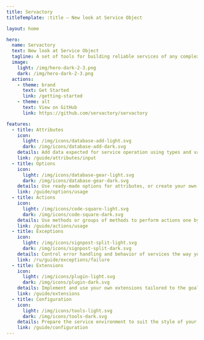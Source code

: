 ```yaml
---
title: Servactory
titleTemplate: :title — New look at Service Object

layout: home

hero:
  name: Servactory
  text: New look at Service Object
  tagline: A set of tools for building reliable services of any complexity
  image:
    light: /img/hero-dark-2-3.png
    dark: /img/hero-dark-2-3.png
  actions:
    - theme: brand
      text: Get Started
      link: /getting-started
    - theme: alt
      text: View on GitHub
      link: https://github.com/servactory/servactory

features:
  - title: Attributes
    icon:
      light: /img/icons/database-add-light.svg
      dark: /img/icons/database-add-dark.svg
    details: Add data expected for service operation using types and various options
    link: /guide/attributes/input
  - title: Options
    icon:
      light: /img/icons/database-gear-light.svg
      dark: /img/icons/database-gear-dark.svg
    details: Use ready-made options for attributes, or create your own
    link: /guide/options/usage
  - title: Actions
    icon:
      light: /img/icons/code-square-light.svg
      dark: /img/icons/code-square-dark.svg
    details: Use methods or groups of methods to perform actions one by one
    link: /guide/actions/usage
  - title: Exceptions
    icon:
      light: /img/icons/signpost-split-light.svg
      dark: /img/icons/signpost-split-dark.svg
    details: Control error handling and behavior of services the way you need
    link: /ru/guide/exceptions/failure
  - title: Extensions
    icon:
      light: /img/icons/plugin-light.svg
      dark: /img/icons/plugin-dark.svg
    details: Implement and use your own extensions tailored to the goals of your project
    link: /guide/extensions
  - title: Configuration
    icon:
      light: /img/icons/tools-light.svg
      dark: /img/icons/tools-dark.svg
    details: Prepare the service environment to suit the style of your project
    link: /guide/configuration
---
```

